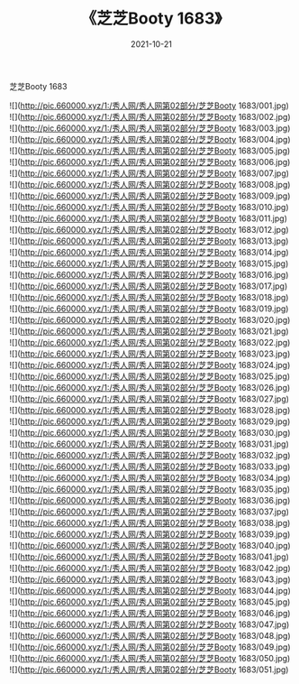 ﻿---
layout: post
title:  《芝芝Booty 1683》
date:   2021-10-21
img: http://pic.660000.xyz/1:/秀人网/秀人网第02部分/芝芝Booty 1683/000.jpg
categories: [美女, 清纯, 唯美]
---

芝芝Booty 1683

  ![](http://pic.660000.xyz/1:/秀人网/秀人网第02部分/芝芝Booty 1683/001.jpg) <br> ![](http://pic.660000.xyz/1:/秀人网/秀人网第02部分/芝芝Booty 1683/002.jpg) <br> ![](http://pic.660000.xyz/1:/秀人网/秀人网第02部分/芝芝Booty 1683/003.jpg) <br> ![](http://pic.660000.xyz/1:/秀人网/秀人网第02部分/芝芝Booty 1683/004.jpg) <br> ![](http://pic.660000.xyz/1:/秀人网/秀人网第02部分/芝芝Booty 1683/005.jpg) <br> ![](http://pic.660000.xyz/1:/秀人网/秀人网第02部分/芝芝Booty 1683/006.jpg) <br> ![](http://pic.660000.xyz/1:/秀人网/秀人网第02部分/芝芝Booty 1683/007.jpg) <br> ![](http://pic.660000.xyz/1:/秀人网/秀人网第02部分/芝芝Booty 1683/008.jpg) <br> ![](http://pic.660000.xyz/1:/秀人网/秀人网第02部分/芝芝Booty 1683/009.jpg) <br> ![](http://pic.660000.xyz/1:/秀人网/秀人网第02部分/芝芝Booty 1683/010.jpg) <br> ![](http://pic.660000.xyz/1:/秀人网/秀人网第02部分/芝芝Booty 1683/011.jpg) <br> ![](http://pic.660000.xyz/1:/秀人网/秀人网第02部分/芝芝Booty 1683/012.jpg) <br> ![](http://pic.660000.xyz/1:/秀人网/秀人网第02部分/芝芝Booty 1683/013.jpg) <br> ![](http://pic.660000.xyz/1:/秀人网/秀人网第02部分/芝芝Booty 1683/014.jpg) <br> ![](http://pic.660000.xyz/1:/秀人网/秀人网第02部分/芝芝Booty 1683/015.jpg) <br> ![](http://pic.660000.xyz/1:/秀人网/秀人网第02部分/芝芝Booty 1683/016.jpg) <br> ![](http://pic.660000.xyz/1:/秀人网/秀人网第02部分/芝芝Booty 1683/017.jpg) <br> ![](http://pic.660000.xyz/1:/秀人网/秀人网第02部分/芝芝Booty 1683/018.jpg) <br> ![](http://pic.660000.xyz/1:/秀人网/秀人网第02部分/芝芝Booty 1683/019.jpg) <br> ![](http://pic.660000.xyz/1:/秀人网/秀人网第02部分/芝芝Booty 1683/020.jpg) <br> ![](http://pic.660000.xyz/1:/秀人网/秀人网第02部分/芝芝Booty 1683/021.jpg) <br> ![](http://pic.660000.xyz/1:/秀人网/秀人网第02部分/芝芝Booty 1683/022.jpg) <br> ![](http://pic.660000.xyz/1:/秀人网/秀人网第02部分/芝芝Booty 1683/023.jpg) <br> ![](http://pic.660000.xyz/1:/秀人网/秀人网第02部分/芝芝Booty 1683/024.jpg) <br> ![](http://pic.660000.xyz/1:/秀人网/秀人网第02部分/芝芝Booty 1683/025.jpg) <br> ![](http://pic.660000.xyz/1:/秀人网/秀人网第02部分/芝芝Booty 1683/026.jpg) <br> ![](http://pic.660000.xyz/1:/秀人网/秀人网第02部分/芝芝Booty 1683/027.jpg) <br> ![](http://pic.660000.xyz/1:/秀人网/秀人网第02部分/芝芝Booty 1683/028.jpg) <br> ![](http://pic.660000.xyz/1:/秀人网/秀人网第02部分/芝芝Booty 1683/029.jpg) <br> ![](http://pic.660000.xyz/1:/秀人网/秀人网第02部分/芝芝Booty 1683/030.jpg) <br> ![](http://pic.660000.xyz/1:/秀人网/秀人网第02部分/芝芝Booty 1683/031.jpg) <br> ![](http://pic.660000.xyz/1:/秀人网/秀人网第02部分/芝芝Booty 1683/032.jpg) <br> ![](http://pic.660000.xyz/1:/秀人网/秀人网第02部分/芝芝Booty 1683/033.jpg) <br> ![](http://pic.660000.xyz/1:/秀人网/秀人网第02部分/芝芝Booty 1683/034.jpg) <br> ![](http://pic.660000.xyz/1:/秀人网/秀人网第02部分/芝芝Booty 1683/035.jpg) <br> ![](http://pic.660000.xyz/1:/秀人网/秀人网第02部分/芝芝Booty 1683/036.jpg) <br> ![](http://pic.660000.xyz/1:/秀人网/秀人网第02部分/芝芝Booty 1683/037.jpg) <br> ![](http://pic.660000.xyz/1:/秀人网/秀人网第02部分/芝芝Booty 1683/038.jpg) <br> ![](http://pic.660000.xyz/1:/秀人网/秀人网第02部分/芝芝Booty 1683/039.jpg) <br> ![](http://pic.660000.xyz/1:/秀人网/秀人网第02部分/芝芝Booty 1683/040.jpg) <br> ![](http://pic.660000.xyz/1:/秀人网/秀人网第02部分/芝芝Booty 1683/041.jpg) <br> ![](http://pic.660000.xyz/1:/秀人网/秀人网第02部分/芝芝Booty 1683/042.jpg) <br> ![](http://pic.660000.xyz/1:/秀人网/秀人网第02部分/芝芝Booty 1683/043.jpg) <br> ![](http://pic.660000.xyz/1:/秀人网/秀人网第02部分/芝芝Booty 1683/044.jpg) <br> ![](http://pic.660000.xyz/1:/秀人网/秀人网第02部分/芝芝Booty 1683/045.jpg) <br> ![](http://pic.660000.xyz/1:/秀人网/秀人网第02部分/芝芝Booty 1683/046.jpg) <br> ![](http://pic.660000.xyz/1:/秀人网/秀人网第02部分/芝芝Booty 1683/047.jpg) <br> ![](http://pic.660000.xyz/1:/秀人网/秀人网第02部分/芝芝Booty 1683/048.jpg) <br> ![](http://pic.660000.xyz/1:/秀人网/秀人网第02部分/芝芝Booty 1683/049.jpg) <br> ![](http://pic.660000.xyz/1:/秀人网/秀人网第02部分/芝芝Booty 1683/050.jpg) <br> ![](http://pic.660000.xyz/1:/秀人网/秀人网第02部分/芝芝Booty 1683/051.jpg) <br>